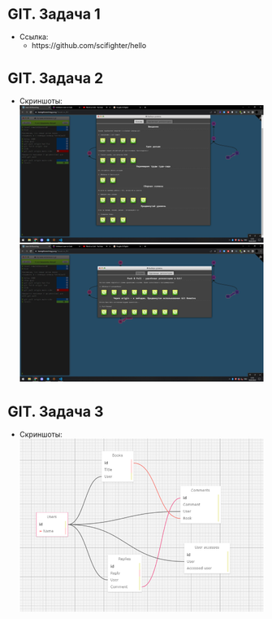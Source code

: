 <h1>GIT. Задача 1</h1>
    <ul>
        <li>
        Ссылка:
            <ul type = 'circle'>
                <li>
                    https://github.com/scifighter/hello
                </li>
            </ul>
        </li>
    </ul>
<h1>GIT. Задача 2</h1>
<ul>
    <li>
    Скриншоты:
    <img src = 'task2/screenshots/screenshot_1.png'>
    <img src = 'task2/screenshots/screenshot_2.png'>
    </li>
</ul>
<h1>GIT. Задача 3</h1>
<ul>
    <li>
    Скриншоты:
    <img src = 'task3/screenshots/screenshot_1.png'>
    </li>
</ul>